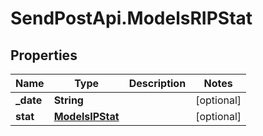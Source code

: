 # SendPostApi.ModelsRIPStat

## Properties
Name | Type | Description | Notes
------------ | ------------- | ------------- | -------------
**_date** | **String** |  | [optional] 
**stat** | [**ModelsIPStat**](ModelsIPStat.md) |  | [optional] 


